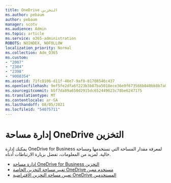 ```yaml
---
title: OneDrive التخزين
ms.author: pebaum
author: pebaum
manager: scotv
ms.audience: Admin
ms.topic: article
ms.service: o365-administration
ROBOTS: NOINDEX, NOFOLLOW
localization_priority: Normal
ms.collection: Adm_O365
ms.custom:
- "2007"
- "2384"
- "2398"
- "9000354"
ms.assetid: 71fc8106-d11f-46e7-9af0-81708546c437
ms.openlocfilehash: 9ef5fe2dfa6f223b3b87ba5018ece36e9f673566b840bb8b7a0ed700f7bc94a5
ms.sourcegitcommit: b5f7da89a650d2915dc652449623c78be6247175
ms.translationtype: MT
ms.contentlocale: ar-SA
ms.lasthandoff: 08/05/2021
ms.locfileid: "54075711"
---
```

# <a name="manage-your-onedrive-storage"></a>إدارة مساحة OneDrive التخزين

يمكنك إدارة OneDrive for Business لمعرفة مقدار المساحة التي تستخدمها ومساحة خالية.  لمزيد من المعلومات، تفضل بزيارة الارتباطات أدناه.

- [إدارة مساحة OneDrive for Business التخزين](https://support.microsoft.com/office/31519161-059c-4764-b6f8-f5cd29f7fe68)
- [تغيير مساحة التخزين الخاصة OneDrive مستخدم معين](https://docs.microsoft.com/onedrive/change-user-storage)
- [تعيين مساحة التخزين الافتراضية OneDrive المستخدمين](https://docs.microsoft.com/onedrive/set-default-storage-space)